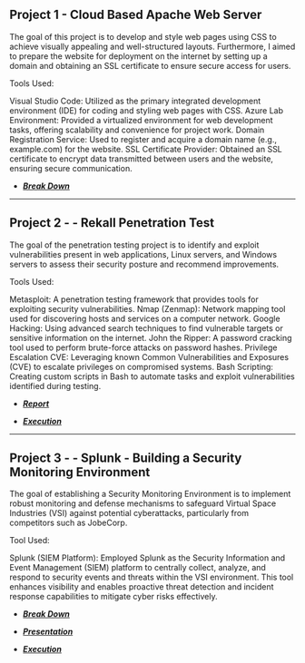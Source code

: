 
## Project 1 - Cloud Based Apache Web Server

The goal of this project is to develop and style web pages using CSS to achieve visually appealing and well-structured layouts.
Furthermore, I aimed to prepare the website for deployment on the internet by setting up a domain and obtaining an SSL certificate to ensure secure access for users.

Tools Used:

Visual Studio Code: Utilized as the primary integrated development environment (IDE) for coding and styling web pages with CSS.
Azure Lab Environment: Provided a virtualized environment for web development tasks, offering scalability and convenience for project work.
Domain Registration Service: Used to register and acquire a domain name (e.g., example.com) for the website.
SSL Certificate Provider: Obtained an SSL certificate to encrypt data transmitted between users and the website, ensuring secure communication.

- ***[Break Down](./Project-1/Martina-Russo-Project-1-Technical-Brief.pdf)***
---
## Project 2 -  -  Rekall Penetration Test

The goal of the penetration testing project is to identify and exploit vulnerabilities present in web applications,
Linux servers, and Windows servers to assess their security posture and recommend improvements.

Tools Used:

Metasploit: A penetration testing framework that provides tools for exploiting security vulnerabilities.
Nmap (Zenmap): Network mapping tool used for discovering hosts and services on a computer network.
Google Hacking: Using advanced search techniques to find vulnerable targets or sensitive information on the internet.
John the Ripper: A password cracking tool used to perform brute-force attacks on password hashes.
Privilege Escalation CVE: Leveraging known Common Vulnerabilities and Exposures (CVE) to escalate 
privileges on compromised systems.
Bash Scripting: Creating custom scripts in Bash to automate tasks and exploit vulnerabilities identified during testing.

- ***[Report](./Project-2/Martina-Russo-Project-2-Rekall-Penetration-Test-Report.pdf)***

- ***[Execution](./Project-2/Flags-Execution-Summary.pdf)***

---

## Project 3 -  -  Splunk - Building a Security Monitoring Environment

The goal of establishing a Security Monitoring Environment is to implement robust monitoring and defense mechanisms to safeguard Virtual Space Industries (VSI) against potential cyberattacks,
particularly from competitors such as JobeCorp.

Tool Used:

Splunk (SIEM Platform): Employed Splunk as the Security Information and Event Management (SIEM) platform to centrally collect, analyze, and respond to security events and threats within the VSI environment. This tool enhances visibility and enables proactive threat detection and incident response capabilities to mitigate cyber risks effectively.

- ***[Break Down](./Project-3/Splunk-Report.pdf)***

- ***[Presentation](./Project-3/Splunk-Slide-Presentation.pdf)***

- ***[Execution](./Project-3/Splunk-Execution.txt)***
